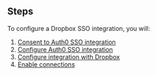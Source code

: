 ## Steps

To configure a Dropbox SSO integration, you will:

1. [Consent to Auth0 SSO integration](#consent-to-auth0-sso-integration)
2. [Configure Auth0 SSO integration](#create-auth0-sso-integration)
3. [Configure integration with Dropbox](#configure-integration-with-dropbox)
4. [Enable connections](#enable-connections)
